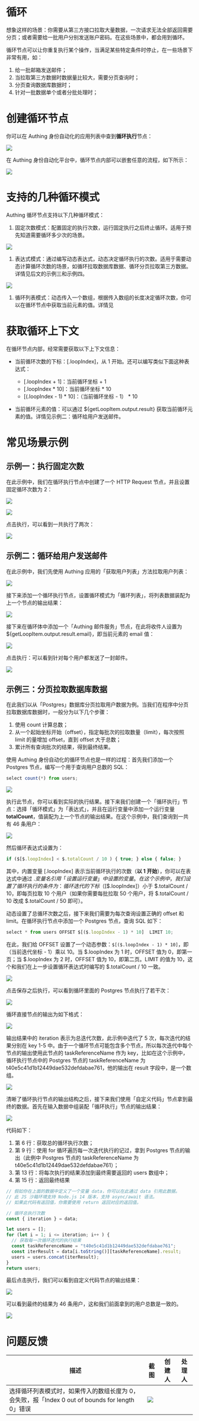 # 循环

想象这样的场景：你需要从第三方接口拉取大量数据，一次请求无法全部返回需要分页；或者需要给一批用户分别发送账户密码。在这些场景中，都会用到循环。

循环节点可以让你重复执行某个操作，当满足某些特定条件时停止，在一些场景下非常有用，如：

1. 给一批邮箱发送邮件；
2. 当拉取第三方数据时数据量比较大，需要分页查询时；
3. 分页查询数据库数据时；
4. 针对一批数据单个或者分批处理时；

# 创建循环节点

你可以在 Authing 身份自动化的应用列表中查到<strong>循环执行</strong>节点：

![](../static/boxcnes1YodlMWFGCgDIvRbdiWQ.png)

在 Authing 身份自动化平台中，循环节点内部可以嵌套任意的流程，如下所示：

![](../static/boxcnlqR7b4DrpUA6L7EyTE6XSh.png)

# 支持的几种循环模式

Authing 循环节点支持以下几种循环模式：

1. 固定次数模式：配置固定的执行次数，运行固定执行之后终止循环。适用于预先知道需要循环多少次的场景。

![](../static/boxcnE8yxmakcPeT4A0vnauj7ab.png)

1. 表达式模式：通过编写动态表达式，动态决定循环执行的次数。适用于需要动态计算循环次数的场景，如循环拉取数据库数据、循环分页拉取第三方数据。详情见后文的示例三和示例四。

![](../static/boxcnMnJKvaBzAFHEEreVW3TEpc.png)

1. 循环列表模式：动态传入一个数组，根据传入数组的长度决定循环次数，你可以在循环节点中获取当前元素的值。详情见

# 获取循环上下文

在循环节点内部，经常需要获取以下上下文信息：

- 当前循环次数的下标：$[$.loopIndex]，从 1 开始。还可以编写类似下面这种表达式：

  - $[$.loopIndex + 1]：当前循环坐标 + 1
  - $[$.loopIndex * 10]：当前循环坐标 * 10
  - $[($.loopIndex - 1) * 10]：（当前循环坐标 - 1） * 10
- 当前循环元素的值：可以通过 ${getLoopItem.output.result} 获取当前循环元素的值。详情见示例二：循环给用户发送邮件。

# 常见场景示例

## 示例一：执行固定次数

在此示例中，我们在循环执行节点中创建了一个 HTTP Request 节点，并且设置固定循环次数为 2：

![](../static/boxcnZavrKnP85WZ4AonUMrvMYe.png)

![](../static/boxcnqxMkN1ChoFE1axtEX7qjdc.png)

点击执行，可以看到一共执行了两次：

![](../static/boxcn1DeYuhuFvdvnmI4cxBbOKl.png)

## 示例二：循环给用户发送邮件

在此示例中，我们先使用 Authing 应用的「获取用户列表」方法拉取用户列表：

![](../static/boxcnh5dWAKeHTIgVoHGUUBOIje.png)

接下来添加一个循环执行节点，设置循环模式为「循环列表」，将列表数据装配为上一个节点的输出结果：

![](../static/boxcnABKRaZfiDfVZVILq0qeCQb.png)

接下来在循环体中添加一个「Authing 邮件服务」节点，在此将收件人设置为 ${getLoopItem.output.result.email}，即当前元素的 email 值：

![](../static/boxcn7xOWBP2WnXqLlgsghPnWZd.png)

点击执行：可以看到针对每个用户都发送了一封邮件。

![](../static/boxcnF4oJIJtaSYLOunXw1dCuEg.png)

## 示例三：分页拉取数据库数据

在此我们以从「Postgres」数据库分页拉取用户数据为例。当我们在程序中分页拉取数据库数据时，一般分为以下几个步骤：

1. 使用 count 计算总数；
2. 从一个起始坐标开始（offset），指定每批次的拉取数量（limit），每次按照 limit 的量增加 offset，直到 offset 大于总数；
3. 累计所有查询批次的结果，得到最终结果。

使用 Authing 身份自动化的循环节点也是一样的过程：首先我们添加一个 Postgres 节点，编写一个用于查询用户总数的 SQL：

```typescript
select count(*) from users;
```

![](../static/boxcnbnDPdQjmViQhK3sHNeTUuh.png)

执行此节点，你可以看到实际的执行结果。接下来我们创建一个「循环执行」节点：选择「循环模式」为「表达式」，并且在运行变量中添加一个运行变量 <strong>totalCount</strong>，值装配为上一个节点的输出结果。在这个示例中，我们查询到一共有 46 条用户：

![](../static/boxcn0qaIql7uAnZrGaBkXazr4g.png)

然后循环表达式设置为：

```typescript
if ($[$.loopIndex] < $.totalCount / 10 ) { true; } else { false; }
```

其中，内置变量 $[$.loopIndex] 表示当前循环执行的次数（<strong>以 1 开始</strong>），你可以在表达式中通过 $.变量名 引用「设置运行变量」中设置的变量。在这个示例中，我们设置了循环执行的条件为：循环迭代的下标（$[$.loopIndex]）小于 $.totalCount / 10，即每页拉取 10 个用户（如果你需要每批拉取 50 个用户，将 $.totalCount / 10 改成 $.totalCount / 50 即可）。

动态设置了总循环次数之后，接下来我们需要为每次查询设置正确的 offset 和 limit。在循环执行节点中添加一个 Postgres 节点，查询 SQL 如下：

```typescript
select * from users OFFSET $[($.loopIndex - 1) * 10]  LIMIT 10;
```

在此，我们给 OFFSET 设置了一个动态参数：`$[($.loopIndex - 1) * 10]`，即（当前迭代坐标 - 1）乘以 10。当 $.loopIndex 为 1 时，OFFSET 值为 0，即第一页；当 $.loopIndex 为 2 时，OFFSET 值为 10，即第二页。LIMIT 的值为 10，这个和我们在上一步设置循环表达式时编写的 $.totalCount / 10 一致。

![](../static/boxcns5GD5uGqoIPwjJveCmKXVh.png)

点击保存之后执行，可以看到循环里面的 Postgres 节点执行了若干次：

![](../static/boxcnwQretb81OnXmgMUQE9ud3c.png)

循环直接节点的输出为如下格式：

![](../static/boxcnZEs9zT3rix1kAtSG7jepzd.png)

输出结果中的 iteration 表示为总迭代次数，此示例中迭代了 5 次，每次迭代的结果分别在 key 1-5 中。由于一个循环节点可能包含多个节点，所以每次迭代中每个节点的输出使用此节点的 taskReferenceName 作为 key，比如在这个示例中，循环执行节点中的 Postgres 节点的 taskReferenceName 为 t40e5c41d1b12449dae532defdabae761，他的输出在 result 字段中，是一个数组。

![](../static/boxcnYybguszz4nUudIggC4h5dq.png)

清晰了循环执行节点的输出结构之后，接下来我们使用「自定义代码」节点拿到最终的数据。首先在输入数据中组装配「循环执行」节点的输出结果：

![](../static/boxcnrwmHUxC7DhizIVJXBJkZvh.png)

代码如下：

1. 第 6 行：获取总的循环执行次数；
2. 第 9 行：使用 for 循环遍历每一次迭代执行的记过，拿到 Postgres 节点的输出（此例中 Postgres 节点的 taskReferenceName 为 t40e5c41d1b12449dae532defdabae761）；
3. 第 13 行：将每次执行的结果添加到最终需要返回的 users 数组中；
4. 第 15 行：返回最终结果

```typescript
// 假如你在上面的数据中定义了一个变量 data，你可以在此通过 data 引用此数据。
// 此 JS 沙箱环境支持 Node.js 14 版本，支持 async/await 语法。
// 如果此代码有返回值，你需要使用 return 返回对应的返回值。

// 循环总执行次数
const { iteration } = data;

let users = [];
for (let i = 1; i <= iteration; i++ ) {
  // 获取每一次循环迭代的执行结果
  const taskReferenceName = "t40e5c41d1b12449dae532defdabae761";
  const iterResult = data[i.toString()][taskReferenceName].result;
  users = users.concat(iterResult);
}
return users;
```

最后点击执行，我们可以看到自定义代码节点的输出结果：

![](../static/boxcnmYWeaCc6dWxUVrX0xoVhad.png)

可以看到最终的结果为 46 条用户，这和我们前面拿到的用户总数是一致的。

![](../static/boxcnp8kjq0yUWUEI8bovpvDE3e.png)

## 

# 问题反馈

| 描述                                                                                             | 截图                                        | 创建人 | 处理人 |
| ------------------------------------------------------------------------------------------------ | ------------------------------------------- | ------ | ------ |
| 选择循环列表模式时，如果传入的数组长度为 0，会失败，报「Index 0 out of bounds for length 0」错误 | ![](../static/boxcndrocSxqWA6T3QIMOZcdSvt.png) |        |        |
